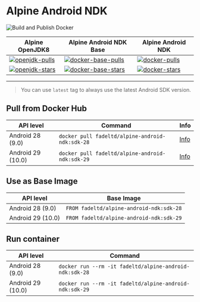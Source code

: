 # Alpine Android NDK

![Build and Publish Docker](https://github.com/fadeltd/alpine-android-ndk/workflows/Build%20and%20Publish%20Docker/badge.svg)

| Alpine OpenJDK8             | Alpine Android NDK Base             | Alpine Android NDK        |
|-----------------------------|-------------------------------------|---------------------------|
| [![openjdk-pulls]][openjdk] | [![docker-base-pulls]][docker-base] | [![docker-pulls]][docker] |
| [![openjdk-stars]][openjdk] | [![docker-base-stars]][docker-base] | [![docker-stars]][docker] |

---

> You can use `latest` tag to always use the latest Android SDK version.

## Pull from Docker Hub

| API level         | Command                                         | Info              |
|-------------------|-------------------------------------------------|-------------------|
| Android 28 (9.0)  | `docker pull fadeltd/alpine-android-ndk:sdk-28` | [Info][android28] |
| Android 29 (10.0) | `docker pull fadeltd/alpine-android-ndk:sdk-29` | [Info][android29] |

## Use as Base Image

| API level         | Base Image                              |
|-------------------|-----------------------------------------|
| Android 28 (9.0)  | `FROM fadeltd/alpine-android-ndk:sdk-28` |
| Android 29 (10.0) | `FROM fadeltd/alpine-android-ndk:sdk-29` |

## Run container

| API level         | Command                                                |
|-------------------|--------------------------------------------------------|
| Android 28 (9.0)  | `docker run --rm -it fadeltd/alpine-android-ndk:sdk-28`|
| Android 29 (10.0) | `docker run --rm -it fadeltd/alpine-android-ndk:sdk-29`|

[openjdk]: https://hub.docker.com/r/fadeltd/openjdk/
[openjdk-pulls]: https://img.shields.io/docker/pulls/fadeltd/openjdk.svg "Docker Pulls"
[openjdk-stars]: https://img.shields.io/docker/stars/fadeltd/openjdk.svg "Docker Pulls"

[docker]: https://hub.docker.com/r/fadeltd/alpine-android-ndk/
[docker-pulls]: https://img.shields.io/docker/pulls/fadeltd/alpine-android-ndk.svg "Docker Pulls"
[docker-stars]: https://img.shields.io/docker/stars/fadeltd/alpine-android-ndk.svg "Docker Stars"

[docker-base]: https://hub.docker.com/r/fadeltd/alpine-android-ndk-base/
[docker-base-pulls]: https://img.shields.io/docker/pulls/fadeltd/alpine-android-ndk-base.svg "Docker Pulls"
[docker-base-stars]: https://img.shields.io/docker/stars/fadeltd/alpine-android-ndk-base.svg "Docker Stars"

[android28]: https://github.com/fadeltd/alpine-android-ndk/tree/master/android-28
[android29]: https://github.com/fadeltd/alpine-android-ndk/tree/master/android-29
